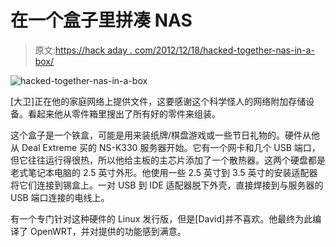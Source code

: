 # 在一个盒子里拼凑 NAS

> 原文:[https://hack aday . com/2012/12/18/hacked-together-nas-in-a-box/](https://hackaday.com/2012/12/18/hacked-together-nas-in-a-box/)

![hacked-together-nas-in-a-box](../Images/2b4a47602c6173bb29a6e9a85a693b6b.png)

[大卫]正在他的家庭网络上提供文件，这要感谢这个科学怪人的网络附加存储设备。看起来他从零件箱里搜出了所有好的零件来组装。

这个盒子是一个铁盒，可能是用来装纸牌/棋盘游戏或一些节日礼物的。硬件从他从 Deal Extreme 买的 NS-K330 服务器开始。它有一个网卡和几个 USB 端口，但它往往运行得很热，所以他给主板的主芯片添加了一个散热器。这两个硬盘都是老式笔记本电脑的 2.5 英寸外形。他使用一些 2.5 英寸到 3.5 英寸的安装适配器将它们连接到锡盒上。一对 USB 到 IDE 适配器脱下外壳，直接焊接到与服务器的 USB 端口连接的电线上。

有一个专门针对这种硬件的 Linux 发行版，但是[David]并不喜欢。他最终为此编译了 OpenWRT，并对提供的功能感到满意。